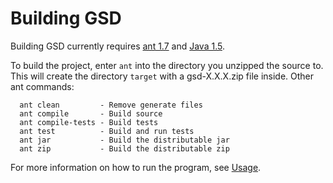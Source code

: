 # Building GSD #

Building GSD currently requires [ant 1.7](http://ant.apache.org/) and [Java 1.5](http://java.sun.com/javase/downloads/index.jsp).

To build the project, enter `ant` into the directory you unzipped the source
to.  This will create the directory `target` with a gsd-X.X.X.zip file inside.
Other ant commands:

```
  ant clean         - Remove generate files
  ant compile       - Build source
  ant compile-tests - Build tests
  ant test          - Build and run tests
  ant jar           - Build the distributable jar
  ant zip           - Build the distributable zip
```

For more information on how to run the program, see [Usage](Usage.md).